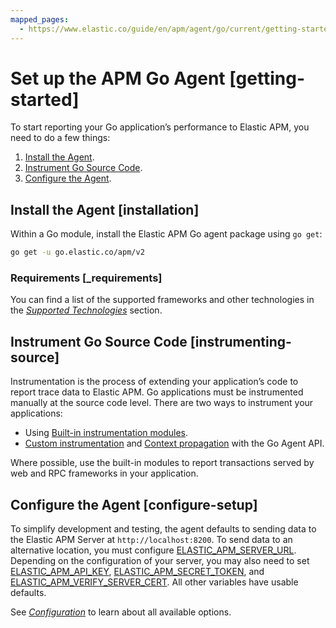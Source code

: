 ```yaml
---
mapped_pages:
  - https://www.elastic.co/guide/en/apm/agent/go/current/getting-started.html
---
```


# Set up the APM Go Agent [getting-started]

To start reporting your Go application’s performance to Elastic APM, you need to do a few things:

1. [Install the Agent](#installation).
2. [Instrument Go Source Code](#instrumenting-source).
3. [Configure the Agent](#configure-setup).


## Install the Agent [installation]

Within a Go module, install the Elastic APM Go agent package using `go get`:

```bash
go get -u go.elastic.co/apm/v2
```


### Requirements [_requirements]

You can find a list of the supported frameworks and other technologies in the [*Supported Technologies*](/reference/supported-technologies.md) section.


## Instrument Go Source Code [instrumenting-source]

Instrumentation is the process of extending your application’s code to report trace data to Elastic APM. Go applications must be instrumented manually at the source code level. There are two ways to instrument your applications:

* Using [Built-in instrumentation modules](/reference/builtin-modules.md).
* [Custom instrumentation](/reference/custom-instrumentation.md) and [Context propagation](/reference/custom-instrumentation-propagation.md) with the Go Agent API.

Where possible, use the built-in modules to report transactions served by web and RPC frameworks in your application.


## Configure the Agent [configure-setup]

To simplify development and testing, the agent defaults to sending data to the Elastic APM Server at `http://localhost:8200`. To send data to an alternative location, you must configure [ELASTIC_APM_SERVER_URL](/reference/configuration.md#config-server-url). Depending on the configuration of your server, you may also need to set [ELASTIC_APM_API_KEY](/reference/configuration.md#config-api-key), [ELASTIC_APM_SECRET_TOKEN](/reference/configuration.md#config-secret-token), and [ELASTIC_APM_VERIFY_SERVER_CERT](/reference/configuration.md#config-verify-server-cert). All other variables have usable defaults.

See [*Configuration*](/reference/configuration.md) to learn about all available options.




